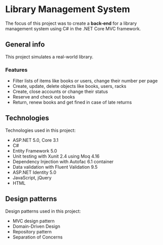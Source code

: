 # Library Management System

The focus of this project was to create a **back-end** for a library management system using C# in the .NET Core MVC framework.

## General info

This project simulates a real-world library.

### Features
* Filter lists of items like books or users, change their number per page 
* Create, update, delete objects like books, users, racks
* Create, close accounts or change their status
* Reserve and check out books
* Return, renew books and get fined in case of late returns


## Technologies
Technologies used in this project:

* ASP.NET 5.0, Core 3.1
* C#
* Entity Framework 5.0
* Unit testing with Xunit 2.4 using Moq 4.16
* Dependency Injection with Autofac 6.1 container
* Data validation with Fluent Validation 9.5
* ASP.NET Identity 5.0 
* JavaScript, jQuery
* HTML

## Design patterns
Design patterns used in this project:

* MVC design pattern
* Domain-Driven Design
* Repository pattern
* Separation of Concerns


